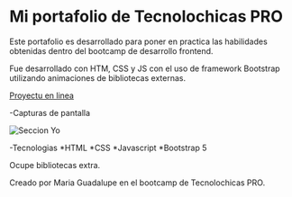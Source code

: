 # Mi portafolio de Tecnolochicas PRO

Este portafolio es desarrollado para poner en practica las habilidades obtenidas dentro del bootcamp de desarrollo frontend.

Fue desarrollado con HTM, CSS y JS con el uso de framework Bootstrap utilizando animaciones de bibliotecas externas.

[Proyectu en linea](https://lovely-medovik-d15838.netlify.app/)

-Capturas de pantalla

![Seccion Yo](assets/)

-Tecnologias
*HTML
*CSS
*Javascript
*Bootstrap 5

Ocupe bibliotecas extra.

Creado por Maria Guadalupe en el bootcamp de Tecnolochicas PRO.